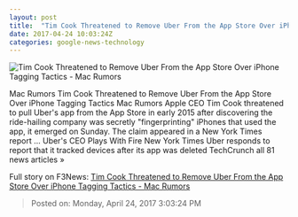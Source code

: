 ```yaml
---
layout: post
title:  "Tim Cook Threatened to Remove Uber From the App Store Over iPhone Tagging Tactics - Mac Rumors"
date: 2017-04-24 10:03:24Z
categories: google-news-technology
---
```


![Tim Cook Threatened to Remove Uber From the App Store Over iPhone Tagging Tactics - Mac Rumors](https://cdn.macrumors.com/article-new/2017/04/tech-big-shots-like-tim-cook-travis-kalanick-and-elon-musk-gathered-last-night-at-new-yorks-hottest-fashion-show-800x400.jpg?retina)

Mac Rumors Tim Cook Threatened to Remove Uber From the App Store Over iPhone Tagging Tactics Mac Rumors Apple CEO Tim Cook threatened to pull Uber's app from the App Store in early 2015 after discovering the ride-hailing company was secretly "fingerprinting" iPhones that used the app, it emerged on Sunday. The claim appeared in a New York Times report ... Uber's CEO Plays With Fire New York Times Uber responds to report that it tracked devices after its app was deleted TechCrunch all 81 news articles »


Full story on F3News: [Tim Cook Threatened to Remove Uber From the App Store Over iPhone Tagging Tactics - Mac Rumors](http://www.f3nws.com/n/eeEPKB)

> Posted on: Monday, April 24, 2017 3:03:24 PM
